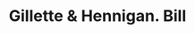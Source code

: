 ---
doi: 10.7916/D8V99M8B
date_other: '1899'
date_other_textual: '1899'
form: printed ephemera
genre:
- Invoices
name:
- Gillette & Hennigan
object_in_context_url: https://biggert.cul.columbia.edu/items/view/ave_biggert_01787
subject_hierarchical_geographic:
- Boston, Massachusetts, United States
subject_name:
- Gillette & Hennigan
title: Gillette & Hennigan. Bill
sort_title: Gillette & Hennigan. Bill
call_number: ave_biggert_01787
coordinates:
- 42.35805555555556,-71.06361111111111
pid: ave_biggert_01787
identifiers: ave_biggert_01787
thumbnail: false
permalink: /biggert/ave_biggert_01787/
layout: iiif-image-page
---